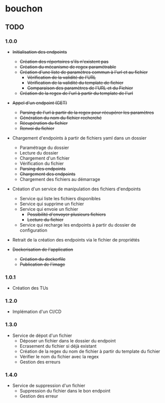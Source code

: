 # bouchon

## TODO

### 1.0.0

* ~~Initialisation des endpoints~~
    * ~~Création des répertoires s'ils n'existent pas~~
    * ~~Création du mécanisme de regex paramétrable~~
    * ~~Création d'une liste de paramètres commun à l'url et au fichier~~
        * ~~Vérification de la validité de l'URL~~
        * ~~Vérification de la validité du template de fichier~~
        * ~~Comparaison des paramètres de l'URL et du Fichier~~
    * ~~Création de la regex de l'url à partir du template de l'url~~
    
* ~~Appel d'un endpoint (GET)~~
    * ~~Parsing de l'url à partir de la regex pour récupérer les paramètres~~
    * ~~Génération du nom du fichier recherché~~
    * ~~Récupération du fichier~~
    * ~~Renvoi du fichier~~
  
* Chargement d'endpoints à partir de fichiers yaml dans un dossier
    * Paramétrage du dossier
    * Lecture du dossier
    * Chargement d'un fichier
    * Vérification du fichier
    * ~~Parsing des endpoints~~
    * ~~Chargement des endpoints~~
    * Chargement des fichiers au démarrage
  
* Création d'un service de manipulation des fichiers d'endpoints
    * Service qui liste les fichiers disponibles
    * Service qui supprime un fichier
    * Service qui envoie un fichier
      * ~~Possibilité d'envoyer plusieurs fichiers~~
      * ~~Lecture du fichier~~
    * Service qui recharge les endpoints à partir du dossier de configuration
  
* Retrait de la création des endpoints via le fichier de propriétés

* ~~Dockerisation de l'application~~
  * ~~Création du dockerfile~~
  * ~~Publication de l'image~~
  
### 1.0.1

* Création des TUs

### 1.2.0

* Implémation d'un CI/CD

### 1.3.0

* Service de dépot d'un fichier
    * Déposer un fichier dans le dossier du endpoint
    * Ecrasement du fichier si déjà existant
    * Création de la regex du nom de fichier à partir du template du fichier
    * Vérifier le nom du fichier avec la regex
    * Gestion des erreurs

### 1.4.0

* Service de suppression d'un fichier
    * Suppression du fichier dans le bon endpoint
    * Gestion des erreur
  
